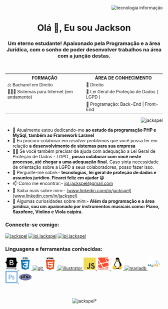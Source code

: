 <p align="right"> <img src="https://cdn.pixabay.com/photo/2018/01/17/04/14/industry-3087393_960_720.jpg" alt="tecnologia informação"/></p>

<h1 align="center">Olá 👋, Eu sou Jackson</h1>
<h3 align="center">Um eterno estudante! Apaixonado pela Programação e a área Jurídica, com o sonho de poder desenvolver trabalhos na área com a junção destas.</h3>

<br>

<table align="center">
  <tr>
    <th> FORMAÇÃO</th>
    <th> ÁREA DE CONHECIMENTO </th>
  </tr>
  
  <tr>
    <td> ⚖️ Bacharel em Direito </td>
    <td> 🔴 Direito </td>
  </tr>
  <tr>
    <td> 🧑🏽‍💻 Sistemas para Internet (em andamento) </td>
    <td>🔴 Lei Geral de Proteção de Dados ( LGPD )</td>
  </tr>
  <tr>
    <td> </td>
    <td> 🔴 Programação: Back-End | Front-End </td>
  </tr>
</table>


<p align="right"> <img src="https://komarev.com/ghpvc/?username=jackspel&label=Profile%20views&color=0e75b6&style=flat" alt="jackspel" /> </p>

- 🔭 Atualmente estou dedicando-me **ao estudo da programação PHP e MySql, também ao Framework Laravel**
- 🧐 Eu procuro colaborar em _resolver problemas_ que você possa ter em relação **a desenvolvimento de sistemas para sua empresa**
- 🕵️‍♂️ Se você também precisar de ajuda com adequação a Lei Geral de Proteção de Dados - _LGPD_ , **posso colaborar com você neste processo, até chegar a uma adequação final.** Caso sinta necessidade de orientação sobre a LGPD a seus colaboradores, posso fazer isso.
- 💬 Pergunte-me sobre:-  **tecnologias, lei geral de proteção de dados e assuntos jurídico. Ficarei feliz em ajudar 😉**
- 📫 Como me encontrar:-  jpl.jackspel@gmail.com
- 📄 Saiba mais sobre mim:-  [www.linkedin.com/in/jackspel](www.linkedin.com/in/jackspel)
- 🤫 Algumas curiosidades sobre mim:- **Além da programação e a área jurídica, sou um apaixonado por instrumentos musicais como: Piano, Saxofone, Violino e Viola caipira.**

<h3 align="left">Connecte-se comigo:</h3>
<p align="left">
<a href="https://linkedin.com/in/jackspel" target="blank"><img align="center" src="https://raw.githubusercontent.com/rahuldkjain/github-profile-readme-generator/master/src/images/icons/Social/linked-in-alt.svg" alt="jackspel" height="30" width="40" /></a>
<a href="https://fb.com/jpl.jackspel" target="blank"><img align="center" src="https://raw.githubusercontent.com/rahuldkjain/github-profile-readme-generator/master/src/images/icons/Social/facebook.svg" alt="jpl.jackspel" height="30" width="40" /></a>
<a href="https://instagram.com/jpl.jackspel" target="blank"><img align="center" src="https://raw.githubusercontent.com/rahuldkjain/github-profile-readme-generator/master/src/images/icons/Social/instagram.svg" alt="jpl.jackspel" height="30" width="40" /></a>
</p>

<h3 align="left">Linguagens e ferramentas conhecidas:</h3>
<p align="left"> <a href="https://getbootstrap.com" target="_blank" rel="noreferrer"> <img src="https://raw.githubusercontent.com/devicons/devicon/master/icons/bootstrap/bootstrap-plain-wordmark.svg" alt="bootstrap" width="40" height="40"/> </a> <a href="https://www.w3schools.com/css/" target="_blank" rel="noreferrer"> <img src="https://raw.githubusercontent.com/devicons/devicon/master/icons/css3/css3-original-wordmark.svg" alt="css3" width="40" height="40"/> </a> <a href="https://git-scm.com/" target="_blank" rel="noreferrer"> <img src="https://www.vectorlogo.zone/logos/git-scm/git-scm-icon.svg" alt="git" width="40" height="40"/> </a> <a href="https://www.w3.org/html/" target="_blank" rel="noreferrer"> <img src="https://raw.githubusercontent.com/devicons/devicon/master/icons/html5/html5-original-wordmark.svg" alt="html5" width="40" height="40"/> </a> <a href="https://www.adobe.com/in/products/illustrator.html" target="_blank" rel="noreferrer"> <img src="https://www.vectorlogo.zone/logos/adobe_illustrator/adobe_illustrator-icon.svg" alt="illustrator" width="40" height="40"/> </a> <a href="https://developer.mozilla.org/en-US/docs/Web/JavaScript" target="_blank" rel="noreferrer"> <img src="https://raw.githubusercontent.com/devicons/devicon/master/icons/javascript/javascript-original.svg" alt="javascript" width="40" height="40"/> </a> <a href="https://laravel.com/" target="_blank" rel="noreferrer"> <img src="https://raw.githubusercontent.com/devicons/devicon/master/icons/laravel/laravel-plain-wordmark.svg" alt="laravel" width="40" height="40"/> </a> <a href="https://www.linux.org/" target="_blank" rel="noreferrer"> <img src="https://raw.githubusercontent.com/devicons/devicon/master/icons/linux/linux-original.svg" alt="linux" width="40" height="40"/> </a> <a href="https://mariadb.org/" target="_blank" rel="noreferrer"> <img src="https://www.vectorlogo.zone/logos/mariadb/mariadb-icon.svg" alt="mariadb" width="40" height="40"/> </a> <a href="https://www.mysql.com/" target="_blank" rel="noreferrer"> <img src="https://raw.githubusercontent.com/devicons/devicon/master/icons/mysql/mysql-original-wordmark.svg" alt="mysql" width="40" height="40"/> </a> <a href="https://www.photoshop.com/en" target="_blank" rel="noreferrer"> <img src="https://raw.githubusercontent.com/devicons/devicon/master/icons/photoshop/photoshop-line.svg" alt="photoshop" width="40" height="40"/> </a> <a href="https://www.php.net" target="_blank" rel="noreferrer"> <img src="https://raw.githubusercontent.com/devicons/devicon/master/icons/php/php-original.svg" alt="php" width="40" height="40"/> </a> </p>

<br>

<p align="center">&nbsp;<img src="https://github-readme-stats.vercel.app/api?username=jackspel&show_icons=true&theme=dark" alt="jackspel" />*</p>

